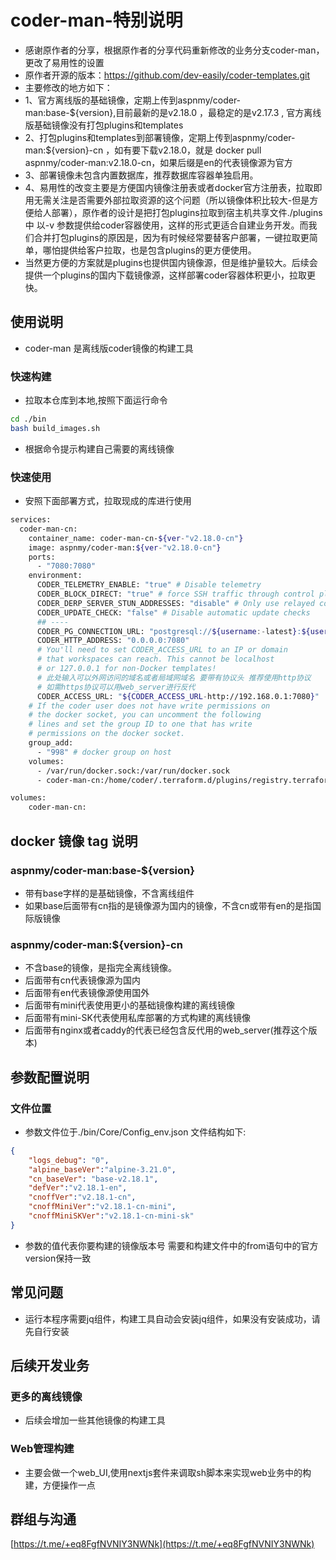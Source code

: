 # coder-man-特别说明

- 感谢原作者的分享，根据原作者的分享代码重新修改的业务分支coder-man，更改了易用性的设置
- 原作者开源的版本：<https://github.com/dev-easily/coder-templates.git>
- 主要修改的地方如下：
- 1、官方离线版的基础镜像，定期上传到aspnmy/coder-man:base-${version},目前最新的是v2.18.0 ，最稳定的是v2.17.3 , 官方离线版基础镜像没有打包plugins和templates
- 2、打包plugins和templates到部署镜像，定期上传到aspnmy/coder-man:${version}-cn ，如有要下载v2.18.0，就是 docker pull aspnmy/coder-man:v2.18.0-cn，如果后缀是en的代表镜像源为官方
- 3、部署镜像未包含内置数据库，推荐数据库容器单独启用。
- 4、易用性的改变主要是方便国内镜像注册表或者docker官方注册表，拉取即用无需关注是否需要外部拉取资源的这个问题（所以镜像体积比较大-但是方便给人部署），原作者的设计是把打包plugins拉取到宿主机共享文件./plugins中 以-v 参数提供给coder容器使用，这样的形式更适合自建业务开发。而我们合并打包plugins的原因是，因为有时候经常要替客户部署，一键拉取更简单，哪怕提供给客户拉取，也是包含plugins的更方便使用。
- 当然更方便的方案就是plugins也提供国内镜像源，但是维护量较大。后续会提供一个plugins的国内下载镜像源，这样部署coder容器体积更小，拉取更快。

## 使用说明

- coder-man 是离线版coder镜像的构建工具

### 快速构建

- 拉取本仓库到本地,按照下面运行命令

```bash
cd ./bin
bash build_images.sh

```

- 根据命令提示构建自己需要的离线镜像

### 快速使用

- 安照下面部署方式，拉取现成的库进行使用

```bash
services:
  coder-man-cn:
    container_name: coder-man-cn-${ver-"v2.18.0-cn"}
    image: aspnmy/coder-man:${ver-"v2.18.0-cn"}
    ports:
      - "7080:7080"
    environment:
      CODER_TELEMETRY_ENABLE: "true" # Disable telemetry
      CODER_BLOCK_DIRECT: "true" # force SSH traffic through control plane's DERP proxy
      CODER_DERP_SERVER_STUN_ADDRESSES: "disable" # Only use relayed connections
      CODER_UPDATE_CHECK: "false" # Disable automatic update checks
      ## ----
      CODER_PG_CONNECTION_URL: "postgresql://${username:-latest}:${userpasswd:-latest}@${host:-127.0.0.1}:${port:-5432}/coder?sslmode=disable"
      CODER_HTTP_ADDRESS: "0.0.0.0:7080"
      # You'll need to set CODER_ACCESS_URL to an IP or domain
      # that workspaces can reach. This cannot be localhost
      # or 127.0.0.1 for non-Docker templates!
      # 此处输入可以外网访问的域名或者局域网域名 要带有协议头 推荐使用http协议
      # 如需https协议可以用web_server进行反代
      CODER_ACCESS_URL: "${CODER_ACCESS_URL-http://192.168.0.1:7080}"
    # If the coder user does not have write permissions on
    # the docker socket, you can uncomment the following
    # lines and set the group ID to one that has write
    # permissions on the docker socket.
    group_add:
      - "998" # docker group on host
    volumes:
      - /var/run/docker.sock:/var/run/docker.sock
      - coder-man-cn:/home/coder/.terraform.d/plugins/registry.terraform.io

volumes:
    coder-man-cn:


```

## docker 镜像 tag 说明

### aspnmy/coder-man:base-${version}

- 带有base字样的是基础镜像，不含离线组件
- 如果base后面带有cn指的是镜像源为国内的镜像，不含cn或带有en的是指国际版镜像

### aspnmy/coder-man:${version}-cn

- 不含base的镜像，是指完全离线镜像。
- 后面带有cn代表镜像源为国内
- 后面带有en代表镜像源使用国外
- 后面带有mini代表使用更小的基础镜像构建的离线镜像
- 后面带有mini-SK代表使用私库部署的方式构建的离线镜像
- 后面带有nginx或者caddy的代表已经包含反代用的web_server(推荐这个版本)

## 参数配置说明

### 文件位置

- 参数文件位于./bin/Core/Config_env.json 文件结构如下:

```json
{
    "logs_debug": "0",
    "alpine_baseVer":"alpine-3.21.0",
    "cn_baseVer": "base-v2.18.1",
    "defVer":"v2.18.1-en",
    "cnoffVer":"v2.18.1-cn",
    "cnoffMiniVer":"v2.18.1-cn-mini",
    "cnoffMiniSKVer":"v2.18.1-cn-mini-sk"
}
```

- 参数的值代表你要构建的镜像版本号 需要和构建文件中的from语句中的官方version保持一致

## 常见问题

- 运行本程序需要jq组件，构建工具自动会安装jq组件，如果没有安装成功，请先自行安装

## 后续开发业务

### 更多的离线镜像

- 后续会增加一些其他镜像的构建工具

### Web管理构建

- 主要会做一个web_UI,使用nextjs套件来调取sh脚本来实现web业务中的构建，方便操作一点

## 群组与沟通

[https://t.me/+eq8FgfNVNIY3NWNk](https://t.me/+eq8FgfNVNIY3NWNk)